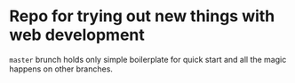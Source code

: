 # Repo for trying out new things with web development

`master` brunch holds only simple boilerplate for quick start and all the magic happens on other branches.